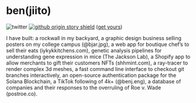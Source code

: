 
<h1> ben(jiito) </h1> 


![twitter](https://img.shields.io/twitter/follow/beeejar) [![github origin story shield](https://img.shields.io/badge/github-handle%20origin%20story-ff69b4)](https://github.com/jsjoeio/handle-origin-stories/blob/main/stories/jiito.md) ([get yours](https://github.com/jsjoeio/handle-origin-stories/tree/b2d770b7f451c0f3a7fd862f322b231577531aca))

<!--


### 🔭 I’m currently working on ...
<ul id="projects" styles="display:inline; text-decoration:none">
  <li><a href="https://crates.io/crates/gci">Tools for quick development written in Rust</a></li>
   <li><a href="https://github.com/jiito/aspn">Distributed network for hosting microservices</a></li>
</ul>

## ( ु⁎ᴗ_ᴗ⁎)ु.｡oO

I am meditating on:
* Is there a better way to surf the internet? What if you want to learn about a singular topic? How do you navigate the sea as a novice traveler?
* How do we build personal technology to help everyone get the most out of their tools?
* How much to we allow technology to shape our education systems? 

<h2> (\ _ /)<br/>
( ^.^ )<br/>
(")_(")0o </h2>

### ⚡️ I built these ...
<ul id="projects" styles="display:inline; text-decoration:none">
<li><a href="https://crates.io/crates/gci">Git Checkout Interactive</a></li>
  <li><a href="https://postroe.co">Post Roe Co</a></li>
  <li><a href="https://github.com/Crossmint/solana-auth">Solana Authentication Package</a></li>
  <li><a href="https://benji.ar">benji.ar</a></li>
  <li><a href="https://github.com/benjamin-allanrahill/recipe-jump">Recipe Jump Chrome Extension</a></li>
</ul>

### ⚡️ I helped make these come to life ...
<ul id="projects" styles="display:inline; text-decoration:none">
  <li><a href="https://github.com/jsjoeio/handle-origin-stories">GitHub Handle Origin Stories</a></li>

  
  <li><a href="https://pallet.xyz">Pallet | A World of Work For You to Discover</a></li>
  <li><a href="https://2020upto.us">2020 Up To Us Voter Registration Contest</a></li>
  <li><a href="https://productbuds.co">productbuds.co</a></li>
</ul>
-->
I have built: a rockwall in my backyard, a graphic design business selling posters on my college campus (@bjar.jpg), a web app for boutique chef’s to sell their eats (iykykkitchens.com), genetic analysis pipelines for understanding gene expression in mice (The Jackson Lab), a Shopify app to allow merchants to gift their customers NFTs (shhmint.com), a ray-tracer to render complex 3d meshes, a fast command line interface to checkout git branches interactively, an open-source authentication package for the Solana Blockchain, a TikTok following of 4k+ (@benj.eng), a database of companies and their responses to the overruling of Roe v. Wade (postroe.co).
